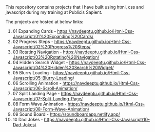 This repository contains projects that I have built using html, css and javascript during my training at Publicis Sapient.

The projects are hosted at below links:
1.  01 Expanding Cards - https://navdeeptu.github.io/Html-Css-Javascript/01%20Expanding%20Cards/
2.  02 Progress Steps - https://navdeeptu.github.io/Html-Css-Javascript/02%20Progress%20Steps/
3.  03 Rotating Navigation - https://navdeeptu.github.io/Html-Css-Javascript/03%20Rotating%20Navigation/
4.  04 Hidden Search Widget - https://navdeeptu.github.io/Html-Css-Javascript/04%20Hidden%20Search%20Widget/
5.  05 Blurry Loading - https://navdeeptu.github.io/Html-Css-Javascript/05-Blurry-Loading/
6.  06 Scrolling Animation - https://navdeeptu.github.io/Html-Css-Javascript/06-Scroll-Animation/
7.  07 Split Landing Page - https://navdeeptu.github.io/Html-Css-Javascript/07-Split-Landing-Page/
8.  08 Form Wave Animation - https://navdeeptu.github.io/Html-Css-Javascript/08-Form-Wave-Animation/
9.  09 Sound Board - https://soundboardapp.netlify.app/
10. 10 Dad Jokes - https://navdeeptu.github.io/Html-Css-Javascript/10-Dad-Jokes/